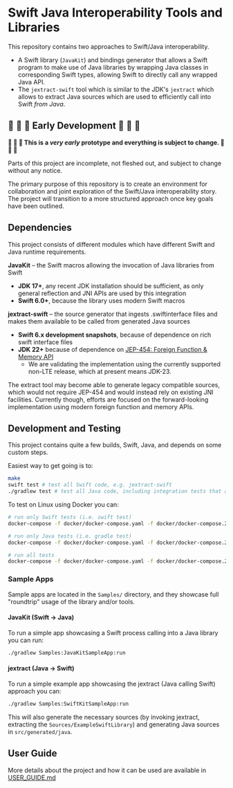 # Swift Java Interoperability Tools and Libraries

This repository contains two approaches to Swift/Java interoperability.

- A Swift library (`JavaKit`) and bindings generator that allows a Swift program to make use of Java libraries by wrapping Java classes in corresponding Swift types, allowing Swift to directly call any wrapped Java API.
- The `jextract-swift` tool which is similar to the JDK's `jextract` which allows to extract Java sources which are used
  to efficiently call into Swift _from Java_.

## :construction: :construction: :construction: Early Development :construction: :construction: :construction: 

**:construction: :construction: :construction: This is a *very early* prototype and everything is subject to change. :construction: :construction: :construction:** 

Parts of this project are incomplete, not fleshed out, and subject to change without any notice.

The primary purpose of this repository is to create an environment for collaboration and joint exploration of the Swift/Java interoperability story. The project will transition to a more structured approach once key goals have been outlined.

## Dependencies

This project consists of different modules which have different Swift and Java runtime requirements.

**JavaKit** – the Swift macros allowing the invocation of Java libraries from Swift

- **JDK 17+**, any recent JDK installation should be sufficient, as only general reflection and JNI APIs are used by this integration
- **Swift 6.0+**, because the library uses modern Swift macros

**jextract-swift** – the source generator that ingests .swiftinterface files and makes them available to be called from generated Java sources

- **Swift 6.x development snapshots**, because of dependence on rich swift interface files  
- **JDK 22+** because of dependence on [JEP-454: Foreign Function & Memory API](https://openjdk.org/jeps/454)
  - We are validating the implementation using the currently supported non-LTE release, which at present means JDK-23.  

The extract tool may become able to generate legacy compatible sources, which would not require JEP-454 and would instead rely on existing JNI facilities. Currently though, efforts are focused on the forward-looking implementation using modern foreign function and memory APIs. 

## Development and Testing

This project contains quite a few builds, Swift, Java, and depends on some custom steps.

Easiest way to get going is to:

```bash
make
swift test # test all Swift code, e.g. jextract-swift
./gradlew test # test all Java code, including integration tests that actually use jextract-ed sources
```

To test on Linux using Docker you can:

```bash 
# run only Swift tests (i.e. swift test)
docker-compose -f docker/docker-compose.yaml -f docker/docker-compose.2204.main.yaml run test-swift

# run only Java tests (i.e. gradle test)
docker-compose -f docker/docker-compose.yaml -f docker/docker-compose.2204.main.yaml run test-java

# run all tests
docker-compose -f docker/docker-compose.yaml -f docker/docker-compose.2204.main.yaml run test 
```

### Sample Apps

Sample apps are located in the `Samples/` directory, and they showcase full "roundtrip" usage of the library and/or tools.

#### JavaKit (Swift -> Java)

To run a simple app showcasing a Swift process calling into a Java library you can run: 

```bash
./gradlew Samples:JavaKitSampleApp:run
```

#### jextract (Java -> Swift)

To run a simple example app showcasing the jextract (Java calling Swift) approach you can:

```bash
./gradlew Samples:SwiftKitSampleApp:run
```

This will also generate the necessary sources (by invoking jextract, extracting the `Sources/ExampleSwiftLibrary`) 
and generating Java sources in `src/generated/java`.

## User Guide

More details about the project and how it can be used are available in [USER_GUIDE.md](USER_GUIDE.md)
